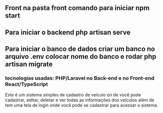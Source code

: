 <h2> Front na pasta front comando para iniciar npm start </h2>

<h2> Para iniciar o backend php artisan serve </h2>

<h2> Para iniciar o banco de dados criar um banco no arquivo .env colocar nome do banco e rodar php artisan migrate </h2>

<h3> tecnologias usadas: PHP/Laravel no Back-end e no Front-end React/TypeScript </h3>

<p>
Este é um sistema simples de cadastro de veículo on de você pode cadastrar, editar, deletar e ver todas as informações dos veículos
além de tem uma tela de login onde você pode se cadastrar para acessar o sistema.
</p>

